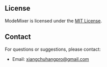## License
ModeMixer is licensed under the [MIT License](https://opensource.org/licenses/MIT).

## Contact
For questions or suggestions, please contact:

- Email: xiangchuhangpro@gmail.com
